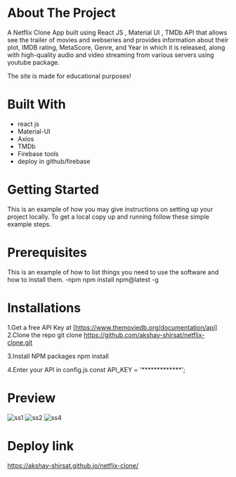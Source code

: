 # About The Project
A Netflix Clone App built using React JS , Material UI , TMDb API that allows see the trailer of  movies and webseries and provides information about their plot, IMDB rating, MetaScore, Genre, and Year in which it is released, along with high-quality audio and video streaming from various servers using youtube package.

The site is made for educational purposes!

# Built With
- react js
- Material-UI
- Axios
- TMDb
- Firebase tools
- deploy in github/firebase

# Getting Started
 This is an example of how you may give instructions on setting up your project locally. To get a local copy up and running follow these simple example steps.

# Prerequisites
 This is an example of how to list things you need to use the software and how to install them.
 -npm
npm install npm@latest -g

# Installations
1.Get a free API Key at [https://www.themoviedb.org/documentation/api]
2.Clone the repo
git clone https://github.com/akshay-shirsat/netflix-clone.git

3.Install NPM packages
 npm install
 
4.Enter your API in config.js
 const API_KEY = '*************'; 

# Preview
 ![ss1](https://user-images.githubusercontent.com/109891991/201462797-4b837d48-c5d5-4fd6-a266-2b87724ec151.PNG)
 ![ss2](https://user-images.githubusercontent.com/109891991/201462851-30e60d75-d445-46ba-b057-6479ec07ea61.PNG)
 ![ss4](https://user-images.githubusercontent.com/109891991/201462856-6744a796-1f54-4733-b65e-b9fe5769bc37.PNG)



# Deploy link 
https://akshay-shirsat.github.io/netflix-clone/
